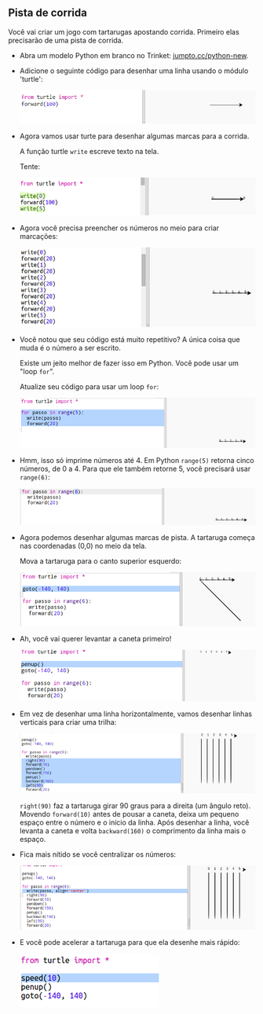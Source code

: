 ## Pista de corrida

Você vai criar um jogo com tartarugas apostando corrida. Primeiro elas precisarão de uma pista de corrida.

+ Abra um modelo Python em branco no Trinket: <a href="http://jumpto.cc/python-new" target="_blank">jumpto.cc/python-new</a>.

+ Adicione o seguinte código para desenhar uma linha usando o módulo 'turtle':
    
    ![screenshot](images/race-forward.png)

+ Agora vamos usar turte para desenhar algumas marcas para a corrida.
    
    A função turtle `write` escreve texto na tela.
    
    Tente:
    
    ![screenshot](images/race-markings1.png)

+ Agora você precisa preencher os números no meio para criar marcações:
    
    ![screenshot](images/race-markings2.png)

+ Você notou que seu código está muito repetitivo? A única coisa que muda é o número a ser escrito.
    
    Existe um jeito melhor de fazer isso em Python. Você pode usar um "loop `for`".
    
    Atualize seu código para usar um loop `for`:
    
    ![screenshot](images/race-for.png)

+ Hmm, isso só imprime números até 4. Em Python `range(5)` retorna cinco números, de 0 a 4. Para que ele também retorne 5, você precisará usar `range(6)`:
    
    ![screenshot](images/race-range.png)

+ Agora podemos desenhar algumas marcas de pista. A tartaruga começa nas coordenadas (0,0) no meio da tela.
    
    Mova a tartaruga para o canto superior esquerdo:
    
    ![screenshot](images/race-goto.png)

+ Ah, você vai querer levantar a caneta primeiro!
    
    ![screenshot](images/race-penup.png)

+ Em vez de desenhar uma linha horizontalmente, vamos desenhar linhas verticais para criar uma trilha:
    
    ![screenshot](images/race-lines.png)
    
    `right(90)` faz a tartaruga girar 90 graus para a direita (um ângulo reto). Movendo `forward(10)` antes de pousar a caneta, deixa um pequeno espaço entre o número e o início da linha. Após desenhar a linha, você levanta a caneta e volta `backward(160)` o comprimento da linha mais o espaço.

+ Fica mais nítido se você centralizar os números:
    
    ![screenshot](images/race-center.png)

+ E você pode acelerar a tartaruga para que ela desenhe mais rápido:
    
    ![screenshot](images/race-speed.png)